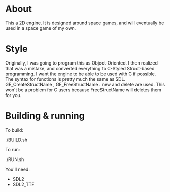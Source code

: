 # About

This a 2D engine. It is designed around space games, and will eventually be used in a space game of my own.

# Style

Originally, I was going to program this as Object-Oriented. I then realized that was a mistake, and converted everything to C-Styled Struct-based programming.
I want the engine to be able to be used with C if possible. 
The syntax for functions is pretty much the same as SDL. GE_CreateStructName , GE_FreeStructName . 
new and delete are used. This won't be a problem for C users because FreeStructName will deletes them for you.

# Building & running

To build:

./BUILD.sh 

To run:

./RUN.sh

You'll need:

* SDL2
* SDL2_TTF

